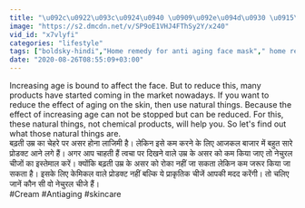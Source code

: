 ```yaml
---
title: "\u092c\u0922\u093c\u0924\u0940 \u0909\u092e\u094d\u0930 \u0915\u0947 \u0928\u093f\u0936\u093e\u0928\u094b\u0902 \u0915\u094b \u0915\u0930\u0928\u093e \u0939\u0948 \u0915\u092e \u0924\u094b \u0915\u0930\u0947\u0902 \u0907\u0928 4 \u091a\u0940\u091c\u094b\u0902 \u0915\u093e \u0907\u0938\u094d\u0924\u0947\u092e\u093e\u0932, \u0939\u092e\u0947\u0936\u093e \u092c\u0928\u0940 \u0930\u0939\u0947\u0902\u0917\u0940 \u091c\u0935\u093e\u0902 Boldsky"
image: "https://s2.dmcdn.net/v/SP9oE1VHJ4FThSy2Y/x240"
vid_id: "x7vlyfi"
categories: "lifestyle"
tags: ["boldsky-hindi","Home remedy for anti aging face mask"," home remedies for anti aging and glowing skin"]
date: "2020-08-26T08:55:09+03:00"
---
```

Increasing age is bound to affect the face. But to reduce this, many products have started coming in the market nowadays. If you want to reduce the effect of aging on the skin, then use natural things. Because the effect of increasing age can not be stopped but can be reduced. For this, these natural things, not chemical products, will help you. So let's find out what those natural things are.  <br>बढ़ती उम्र का चेहरे पर असर होना लाजिमी है। लेकिन इसे कम करने के लिए आजकल बाजार में बहुत सारे प्रोडक्ट आने लगे हैं। अगर आप चाहती हैं त्वचा पर दिखने वाले उम्र के असर को कम किया जाए तो नेचुरल चीजों का इस्तेमाल करें। क्योंकि बढ़ती उम्र के असर को रोका नहीं जा सकता लेकिन कम जरूर किया जा सकता है। इसके लिए केमिकल वाले प्रोडक्ट नहीं बल्कि ये प्राकृतिक चीजें आपकी मदद करेंगी। तो चलिए जानें कौन सी वो नेचुरल चीजे हैं।  <br>#Cream #Antiaging #skincare
